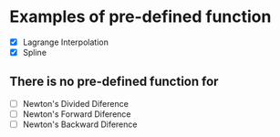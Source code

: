 # Examples of pre-defined function
- [x] Lagrange Interpolation
- [x] Spline
## There is no pre-defined function for
- [ ] Newton's Divided Diference
- [ ] Newton's Forward Diference
- [ ] Newton's Backward Diference
